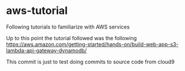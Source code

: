 # aws-tutorial
Following tutorials to familiarize with AWS services

Up to this point the tutorial followed was the following https://aws.amazon.com/getting-started/hands-on/build-web-app-s3-lambda-api-gateway-dynamodb/

This commit is just to test doing commits to source code from cloud9